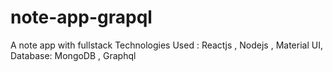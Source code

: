 # note-app-grapql
A note app with fullstack
Technologies Used : Reactjs , Nodejs , Material UI, 
Database: MongoDB , Graphql
